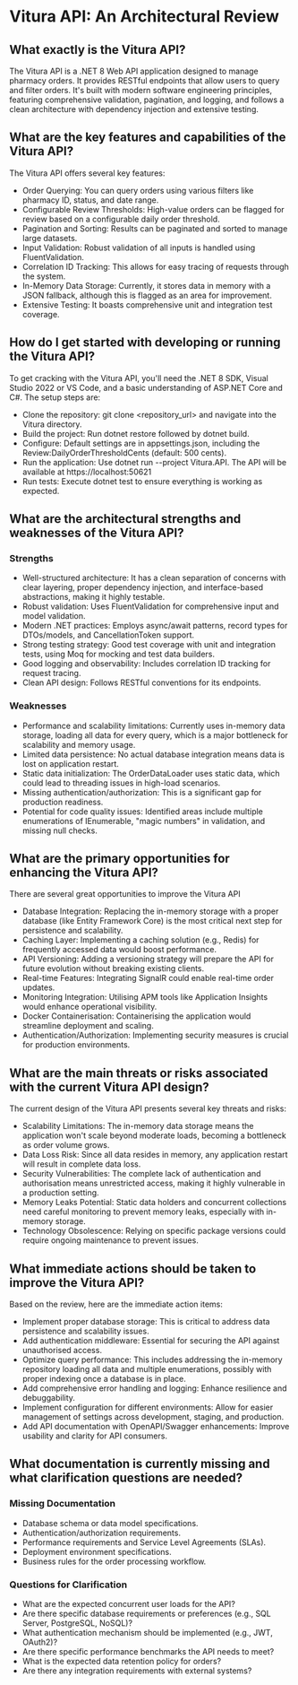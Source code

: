 # Vitura API: An Architectural Review

## What exactly is the Vitura API?

The Vitura API is a .NET 8 Web API application designed to manage pharmacy orders. It provides RESTful endpoints that allow users to query and filter orders. It's built with modern software engineering principles, featuring comprehensive validation, pagination, and logging, and follows a clean architecture with dependency injection and extensive testing.

## What are the key features and capabilities of the Vitura API?

The Vitura API offers several key features:

- Order Querying: You can query orders using various filters like pharmacy ID, status, and date range.
- Configurable Review Thresholds: High-value orders can be flagged for review based on a configurable daily order threshold.
- Pagination and Sorting: Results can be paginated and sorted to manage large datasets.
- Input Validation: Robust validation of all inputs is handled using FluentValidation.
- Correlation ID Tracking: This allows for easy tracing of requests through the system.
- In-Memory Data Storage: Currently, it stores data in memory with a JSON fallback, although this is flagged as an area for improvement.
- Extensive Testing: It boasts comprehensive unit and integration test coverage.

## How do I get started with developing or running the Vitura API?

To get cracking with the Vitura API, you'll need the .NET 8 SDK, Visual Studio 2022 or VS Code, and a basic understanding of ASP.NET Core and C#.
The setup steps are:

- Clone the repository: git clone <repository_url> and navigate into the Vitura directory.
- Build the project: Run dotnet restore followed by dotnet build.
- Configure: Default settings are in appsettings.json, including the Review:DailyOrderThresholdCents (default: 500 cents).
- Run the application: Use dotnet run --project Vitura.API. The API will be available at https://localhost:50621
- Run tests: Execute dotnet test to ensure everything is working as expected.

## What are the architectural strengths and weaknesses of the Vitura API?

### Strengths

- Well-structured architecture: It has a clean separation of concerns with clear layering, proper dependency injection, and interface-based abstractions, making it highly testable.
- Robust validation: Uses FluentValidation for comprehensive input and model validation.
- Modern .NET practices: Employs async/await patterns, record types for DTOs/models, and CancellationToken support.
- Strong testing strategy: Good test coverage with unit and integration tests, using Moq for mocking and test data builders.
- Good logging and observability: Includes correlation ID tracking for request tracing.
- Clean API design: Follows RESTful conventions for its endpoints.

### Weaknesses

- Performance and scalability limitations: Currently uses in-memory data storage, loading all data for every query, which is a major bottleneck for scalability and memory usage.
- Limited data persistence: No actual database integration means data is lost on application restart.
- Static data initialization: The OrderDataLoader uses static data, which could lead to threading issues in high-load scenarios.
- Missing authentication/authorization: This is a significant gap for production readiness.
- Potential for code quality issues: Identified areas include multiple enumerations of IEnumerable, "magic numbers" in validation, and missing null checks.

## What are the primary opportunities for enhancing the Vitura API?

There are several great opportunities to improve the Vitura API

- Database Integration: Replacing the in-memory storage with a proper database (like Entity Framework Core) is the most critical next step for persistence and scalability.
- Caching Layer: Implementing a caching solution (e.g., Redis) for frequently accessed data would boost performance.
- API Versioning: Adding a versioning strategy will prepare the API for future evolution without breaking existing clients.
- Real-time Features: Integrating SignalR could enable real-time order updates.
- Monitoring Integration: Utilising APM tools like Application Insights would enhance operational visibility.
- Docker Containerisation: Containerising the application would streamline deployment and scaling.
- Authentication/Authorization: Implementing security measures is crucial for production environments.

## What are the main threats or risks associated with the current Vitura API design?

The current design of the Vitura API presents several key threats and risks:

- Scalability Limitations: The in-memory data storage means the application won't scale beyond moderate loads, becoming a bottleneck as order volume grows.
- Data Loss Risk: Since all data resides in memory, any application restart will result in complete data loss.
- Security Vulnerabilities: The complete lack of authentication and authorisation means unrestricted access, making it highly vulnerable in a production setting.
- Memory Leaks Potential: Static data holders and concurrent collections need careful monitoring to prevent memory leaks, especially with in-memory storage.
- Technology Obsolescence: Relying on specific package versions could require ongoing maintenance to prevent issues.

## What immediate actions should be taken to improve the Vitura API?

Based on the review, here are the immediate action items:

- Implement proper database storage: This is critical to address data persistence and scalability issues.
- Add authentication middleware: Essential for securing the API against unauthorised access.
- Optimize query performance: This includes addressing the in-memory repository loading all data and multiple enumerations, possibly with proper indexing once a database is in place.
- Add comprehensive error handling and logging: Enhance resilience and debuggability.
- Implement configuration for different environments: Allow for easier management of settings across development, staging, and production.
- Add API documentation with OpenAPI/Swagger enhancements: Improve usability and clarity for API consumers.

## What documentation is currently missing and what clarification questions are needed?

### Missing Documentation

- Database schema or data model specifications.
- Authentication/authorization requirements.
- Performance requirements and Service Level Agreements (SLAs).
- Deployment environment specifications.
- Business rules for the order processing workflow.

### Questions for Clarification

- What are the expected concurrent user loads for the API?
- Are there specific database requirements or preferences (e.g., SQL Server, PostgreSQL, NoSQL)?
- What authentication mechanism should be implemented (e.g., JWT, OAuth2)?
- Are there specific performance benchmarks the API needs to meet?
- What is the expected data retention policy for orders?
- Are there any integration requirements with external systems?
